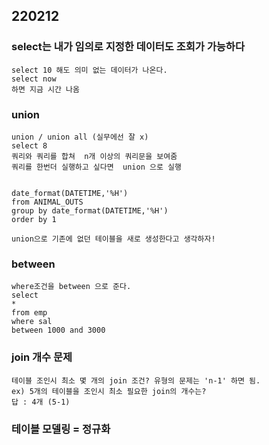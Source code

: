 ## 220212

### select는 내가 임의로 지정한 데이터도 조회가 가능하다
    select 10 해도 의미 없는 데이터가 나온다.
    select now 
    하면 지금 시간 나옴 


### union
    union / union all (실무에선 잘 x)
    select 8
    쿼리와 쿼리를 합쳐  n개 이상의 쿼리문을 보여줌
    쿼리를 한번더 실행하고 싶다면  union 으로 실행


    date_format(DATETIME,'%H')
    from ANIMAL_OUTS
    group by date_format(DATETIME,'%H')
    order by 1
    
    union으로 기존에 없던 테이블을 새로 생성한다고 생각하자!

### between 

    where조건을 between 으로 준다.
    select 
    *
    from emp
    where sal 
    between 1000 and 3000



### join 개수 문제
    테이블 조인시 최소 몇 개의 join 조건? 유형의 문제는 'n-1' 하면 됨.
    ex) 5개의 테이블을 조인시 최소 필요한 join의 개수는?
    답 : 4개 (5-1)

### 테이블 모델링 = 정규화


